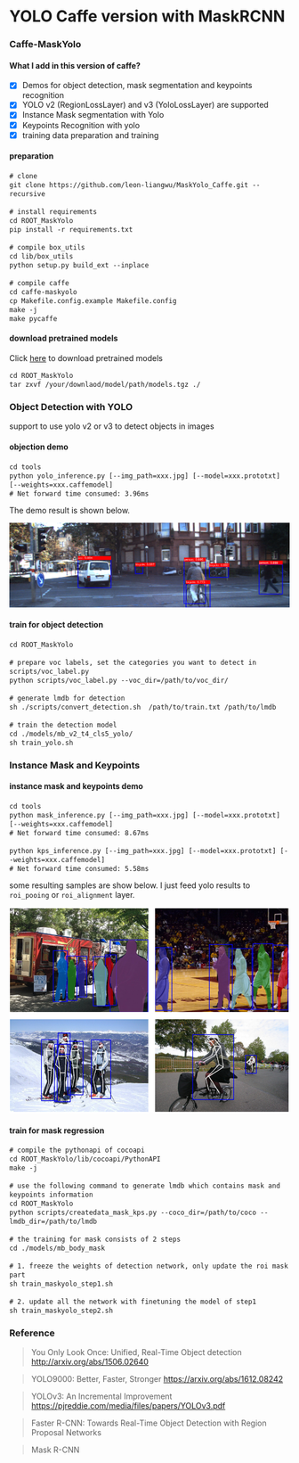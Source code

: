 # YOLO Caffe version with MaskRCNN

### Caffe-MaskYolo

#### What I add in this version of caffe?
- [x] Demos for object detection, mask segmentation and keypoints recognition
- [x] YOLO v2 (RegionLossLayer) and v3 (YoloLossLayer) are supported
- [x] Instance Mask segmentation with Yolo
- [x] Keypoints Recognition with yolo
- [x] training data preparation and training

#### preparation
```
# clone
git clone https://github.com/leon-liangwu/MaskYolo_Caffe.git --recursive

# install requirements
cd ROOT_MaskYolo
pip install -r requirements.txt

# compile box_utils
cd lib/box_utils
python setup.py build_ext --inplace

# compile caffe
cd caffe-maskyolo
cp Makefile.config.example Makefile.config
make -j
make pycaffe
```

#### download pretrained models
Click [here](https://www.dropbox.com/s/z1w2z8ya28v3lah/models.tgz?dl=0 "pretrained models") to download pretrained models
```
cd ROOT_MaskYolo
tar zxvf /your/downlaod/model/path/models.tgz ./
```


### Object Detection with YOLO
support to use yolo v2 or v3 to detect objects in images

#### objection demo
```
cd tools
python yolo_inference.py [--img_path=xxx.jpg] [--model=xxx.prototxt] [--weights=xxx.caffemodel]
# Net forward time consumed: 3.96ms
```
The demo result is shown below.

![](assets/detection1.png)

#### train for object detection 
```
cd ROOT_MaskYolo

# prepare voc labels, set the categories you want to detect in scripts/voc_label.py
python scripts/voc_label.py --voc_dir=/path/to/voc_dir/

# generate lmdb for detection
sh ./scripts/convert_detection.sh  /path/to/train.txt /path/to/lmdb   

# train the detection model
cd ./models/mb_v2_t4_cls5_yolo/
sh train_yolo.sh
```

### Instance Mask and Keypoints

#### instance mask and keypoints demo
```
cd tools
python mask_inference.py [--img_path=xxx.jpg] [--model=xxx.prototxt] [--weights=xxx.caffemodel] 
# Net forward time consumed: 8.67ms

python kps_inference.py [--img_path=xxx.jpg] [--model=xxx.prototxt] [--weights=xxx.caffemodel] 
# Net forward time consumed: 5.58ms
```

some resulting samples are show below. 
I just feed yolo results to `roi_pooing` or `roi_alignment` layer.

![](assets/mask_keypoints.png)

#### train for mask regression
```
# compile the pythonapi of cocoapi
cd ROOT_MaskYolo/lib/cocoapi/PythonAPI
make -j

# use the following command to generate lmdb which contains mask and keypoints information
cd ROOT_MaskYolo
python scripts/createdata_mask_kps.py --coco_dir=/path/to/coco --lmdb_dir=/path/to/lmdb

# the training for mask consists of 2 steps 
cd ./models/mb_body_mask

# 1. freeze the weights of detection network, only update the roi mask part
sh train_maskyolo_step1.sh

# 2. update all the network with finetuning the model of step1
sh train_maskyolo_step2.sh

```



### Reference

> You Only Look Once: Unified, Real-Time Object detection http://arxiv.org/abs/1506.02640

> YOLO9000: Better, Faster, Stronger https://arxiv.org/abs/1612.08242

> YOLOv3: An Incremental Improvement https://pjreddie.com/media/files/papers/YOLOv3.pdf

> Faster R-CNN: Towards Real-Time Object Detection with Region Proposal Networks

> Mask R-CNN 

